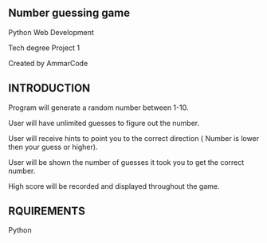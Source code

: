 Number guessing game 
--------------------

Python Web Development 

Tech degree Project 1 

Created by AmmarCode

INTRODUCTION
------------

Program will generate a random number between 1-10.

User will have unlimited guesses to figure out the number.

User will receive hints to point you to the correct direction ( Number is lower then your guess or higher).

User will be shown the number of guesses it took you to get the correct number.

High score will be recorded and displayed throughout the game.


RQUIREMENTS
-----------
Python


